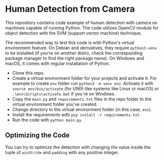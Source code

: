 # Human Detection from Camera

This repository contains code example of human detection with camera on machines capable of running Python. The code utilizes OpenCV module for object detection with the SVM (support vector machine) technique.

The recommended way to test this code is with Python's virtual environment feature. On Debian and derivatives, they require `python3-venv` to be installed (if you're on another distro, check the corresponding package manager to find the right package name). On Windows and macOS, it comes with regular installation of Python.

- Clone this repo.
- Create a virtual environment folder for your projects and activate it. For example to create `env` folder run `python3 -m venv env`. Activate it with `source env/bin/activate` (for UNIX-like systems like Linux or macOS) or `.\env\Scripts\activate.bat` if you`re on Windows.
- Copy the `main.py` and `requirements.txt` files in the repo folder to the virtual environment folder you've created.
- Change directory to the virtual environment folder (in this case, `env`).
- Install the requirements with `pip install -r requirements.txt`.
- Run the code with `python main.py`

## Optimizing the Code

You can try to optimize the detection with changing the value inside the tuple of `winStride` and `padding` with any positive integer.